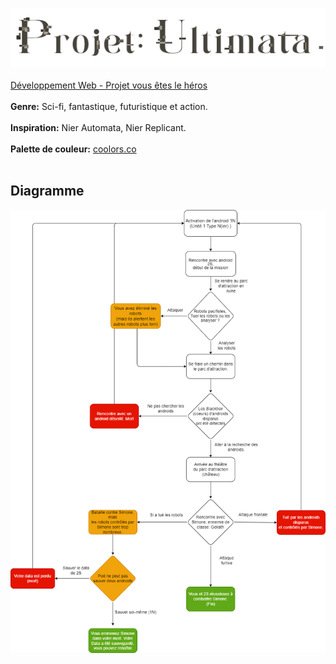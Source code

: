 ![Titre du projet](assets/images/essaie-titre-3.png)
<br>
<br>
[Développement Web - Projet vous êtes le héros](https://smnarnold.com/projets/vous-etes-le-heros)
<br>
<br>
**Genre:** Sci-fi, fantastique, futuristique et action.
<br>
<br>
**Inspiration:** Nier Automata, Nier Replicant.
<br>
<br>
**Palette de couleur:** [coolors.co](https://coolors.co/46433c-afaa96-c2bca4-d2ccb4)
<br>
<br>

## Diagramme

![Schéma du projet](assets/images/schema.png)
